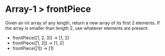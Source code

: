 # Array-1 > frontPiece

Given an int array of any length, return a new array of its first 2 elements. If the array is smaller than length 2, use whatever elements are present.

- frontPiece([1, 2, 3]) → [1, 2]
- frontPiece([1, 2]) → [1, 2]
- frontPiece([1]) → [1]